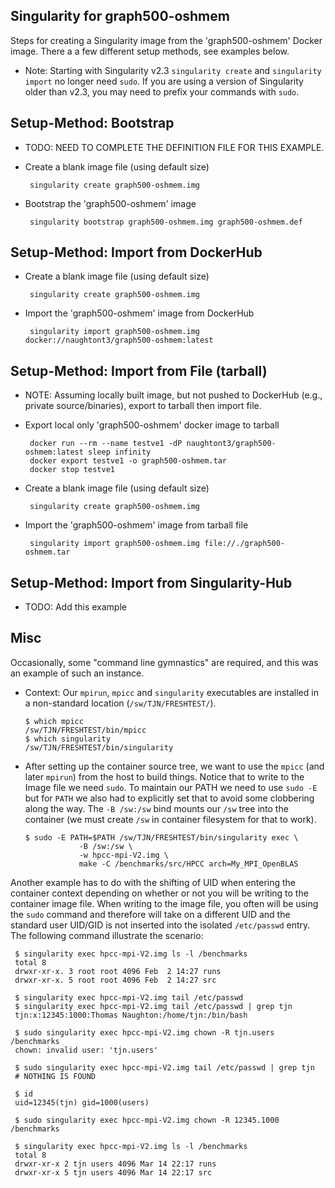 Singularity for graph500-oshmem
---------------------------

Steps for creating a Singularity image from the 'graph500-oshmem'
Docker image.   There a a few different setup methods, see examples 
below.

- Note: Starting with Singularity v2.3 `singularity create` and `singularity
  import` no longer need `sudo`.  If you are using a version of Singularity
  older than v2.3, you may need to prefix your commands with `sudo`.


Setup-Method: Bootstrap 
-----------------------

 - TODO: NEED TO COMPLETE THE DEFINITION FILE FOR THIS EXAMPLE.

 - Create a blank image file (using default size)

   ```
    singularity create graph500-oshmem.img
   ```

 - Bootstrap the 'graph500-oshmem' image

   ```
    singularity bootstrap graph500-oshmem.img graph500-oshmem.def
   ```

Setup-Method: Import from DockerHub
------------------------------------

 - Create a blank image file (using default size)

   ```
    singularity create graph500-oshmem.img
   ```

 - Import the 'graph500-oshmem' image from DockerHub

   ```
    singularity import graph500-oshmem.img docker://naughtont3/graph500-oshmem:latest
   ```

Setup-Method: Import from File (tarball)
----------------------------------------

 - NOTE: Assuming locally built image, but not pushed to DockerHub 
   (e.g., private source/binaries), export to tarball then import file.


 - Export local only 'graph500-oshmem' docker image to tarball

    ```
     docker run --rm --name testve1 -dP naughtont3/graph500-oshmem:latest sleep infinity
     docker export testve1 -o graph500-oshmem.tar
     docker stop testve1
    ```

 - Create a blank image file (using default size)

   ```
    singularity create graph500-oshmem.img
   ```

 - Import the 'graph500-oshmem' image from tarball file

   ```
    singularity import graph500-oshmem.img file://./graph500-oshmem.tar
   ```

Setup-Method: Import from Singularity-Hub
-----------------------------------------

 - TODO: Add this example



Misc
----

Occasionally, some "command line gymnastics" are required, and
this was an example of such an instance.

  - Context: Our `mpirun`, `mpicc` and `singularity` executables are 
    installed in a non-standard location (`/sw/TJN/FRESHTEST/`).

    ```
    $ which mpicc
    /sw/TJN/FRESHTEST/bin/mpicc
    $ which singularity
    /sw/TJN/FRESHTEST/bin/singularity
    ```

  - After setting up the container source tree, we want to use
    the `mpicc` (and later `mpirun`) from the host to build things.
    Notice that to write to the Image file we need `sudo`.  To maintain our
    PATH we need to use `sudo -E` but for `PATH` we also had to explicitly
    set that to avoid some clobbering along the way.
    The `-B /sw:/sw` bind mounts our `/sw` tree into the container (we must
    create `/sw` in container filesystem for that to work).

    ```
    $ sudo -E PATH=$PATH /sw/TJN/FRESHTEST/bin/singularity exec \
                -B /sw:/sw \
                -w hpcc-mpi-V2.img \
                make -C /benchmarks/src/HPCC arch=My_MPI_OpenBLAS
    ```

Another example has to do with the shifting of UID when entering the 
container context depending on whether or not you will be writing to the
container image file.  When writing to the image file, you often will be
using the `sudo` command and therefore will take on a different UID and the
standard user UID/GID is not inserted into the isolated `/etc/passwd` entry.
The following command illustrate the scenario:

   ```
    $ singularity exec hpcc-mpi-V2.img ls -l /benchmarks
    total 8
    drwxr-xr-x. 3 root root 4096 Feb  2 14:27 runs
    drwxr-xr-x. 5 root root 4096 Feb  2 14:27 src
   ```

   ```
    $ singularity exec hpcc-mpi-V2.img tail /etc/passwd
    $ singularity exec hpcc-mpi-V2.img tail /etc/passwd | grep tjn
    tjn:x:12345:1000:Thomas Naughton:/home/tjn:/bin/bash
   ```

   ```
    $ sudo singularity exec hpcc-mpi-V2.img chown -R tjn.users /benchmarks
    chown: invalid user: 'tjn.users'
   ```

   ```
    $ sudo singularity exec hpcc-mpi-V2.img tail /etc/passwd | grep tjn
    # NOTHING IS FOUND
   ```

   ```
    $ id
    uid=12345(tjn) gid=1000(users)
   ```

   ```
    $ sudo singularity exec hpcc-mpi-V2.img chown -R 12345.1000 /benchmarks
   ```

   ```
    $ singularity exec hpcc-mpi-V2.img ls -l /benchmarks
    total 8
    drwxr-xr-x 2 tjn users 4096 Mar 14 22:17 runs
    drwxr-xr-x 5 tjn users 4096 Mar 14 22:17 src
   ```

